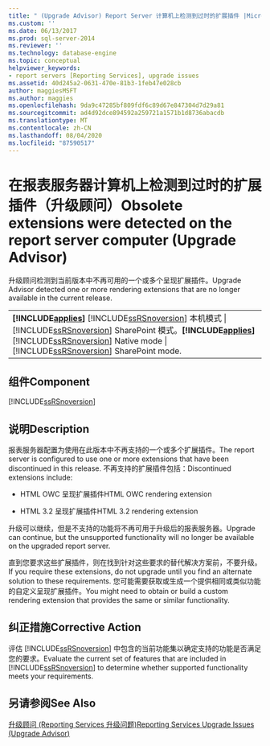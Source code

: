```yaml
---
title: " (Upgrade Advisor) Report Server 计算机上检测到过时的扩展插件 |Microsoft Docs"
ms.custom: ''
ms.date: 06/13/2017
ms.prod: sql-server-2014
ms.reviewer: ''
ms.technology: database-engine
ms.topic: conceptual
helpviewer_keywords:
- report servers [Reporting Services], upgrade issues
ms.assetid: 40d245a2-0631-470e-81b3-1feb47e028cb
author: maggiesMSFT
ms.author: maggies
ms.openlocfilehash: 9da9c47285bf809fdf6c89d67e847304d7d29a81
ms.sourcegitcommit: ad4d92dce894592a259721a1571b1d8736abacdb
ms.translationtype: MT
ms.contentlocale: zh-CN
ms.lasthandoff: 08/04/2020
ms.locfileid: "87590517"
---
```

# <a name="obsolete-extensions-were-detected-on-the-report-server-computer-upgrade-advisor"></a><span data-ttu-id="83c63-102">在报表服务器计算机上检测到过时的扩展插件（升级顾问）</span><span class="sxs-lookup"><span data-stu-id="83c63-102">Obsolete extensions were detected on the report server computer (Upgrade Advisor)</span></span>
  <span data-ttu-id="83c63-103">升级顾问检测到当前版本中不再可用的一个或多个呈现扩展插件。</span><span class="sxs-lookup"><span data-stu-id="83c63-103">Upgrade Advisor detected one or more rendering extensions that are no longer available in the current release.</span></span>  
  
||  
|-|  
|<span data-ttu-id="83c63-104">**[!INCLUDE[applies](../../includes/applies-md.md)]** [!INCLUDE[ssRSnoversion](../../includes/ssrsnoversion-md.md)] 本机模式 &#124; [!INCLUDE[ssRSnoversion](../../includes/ssrsnoversion-md.md)] SharePoint 模式。</span><span class="sxs-lookup"><span data-stu-id="83c63-104">**[!INCLUDE[applies](../../includes/applies-md.md)]**  [!INCLUDE[ssRSnoversion](../../includes/ssrsnoversion-md.md)] Native mode &#124; [!INCLUDE[ssRSnoversion](../../includes/ssrsnoversion-md.md)] SharePoint mode.</span></span>|  
  
## <a name="component"></a><span data-ttu-id="83c63-105">组件</span><span class="sxs-lookup"><span data-stu-id="83c63-105">Component</span></span>  
 [!INCLUDE[ssRSnoversion](../../includes/ssrsnoversion-md.md)]  
  
## <a name="description"></a><span data-ttu-id="83c63-106">说明</span><span class="sxs-lookup"><span data-stu-id="83c63-106">Description</span></span>  
 <span data-ttu-id="83c63-107">报表服务器配置为使用在此版本中不再支持的一个或多个扩展插件。</span><span class="sxs-lookup"><span data-stu-id="83c63-107">The report server is configured to use one or more extensions that have been discontinued in this release.</span></span> <span data-ttu-id="83c63-108">不再支持的扩展插件包括：</span><span class="sxs-lookup"><span data-stu-id="83c63-108">Discontinued extensions include:</span></span>  
  
-   <span data-ttu-id="83c63-109">HTML OWC 呈现扩展插件</span><span class="sxs-lookup"><span data-stu-id="83c63-109">HTML OWC rendering extension</span></span>  
  
-   <span data-ttu-id="83c63-110">HTML 3.2 呈现扩展插件</span><span class="sxs-lookup"><span data-stu-id="83c63-110">HTML 3.2 rendering extension</span></span>  
  
 <span data-ttu-id="83c63-111">升级可以继续，但是不支持的功能将不再可用于升级后的报表服务器。</span><span class="sxs-lookup"><span data-stu-id="83c63-111">Upgrade can continue, but the unsupported functionality will no longer be available on the upgraded report server.</span></span>  
  
 <span data-ttu-id="83c63-112">直到您要求这些扩展插件，则在找到针对这些要求的替代解决方案前，不要升级。</span><span class="sxs-lookup"><span data-stu-id="83c63-112">If you require these extensions, do not upgrade until you find an alternate solution to these requirements.</span></span> <span data-ttu-id="83c63-113">您可能需要获取或生成一个提供相同或类似功能的自定义呈现扩展插件。</span><span class="sxs-lookup"><span data-stu-id="83c63-113">You might need to obtain or build a custom rendering extension that provides the same or similar functionality.</span></span>  
  
## <a name="corrective-action"></a><span data-ttu-id="83c63-114">纠正措施</span><span class="sxs-lookup"><span data-stu-id="83c63-114">Corrective Action</span></span>  
 <span data-ttu-id="83c63-115">评估 [!INCLUDE[ssRSnoversion](../../includes/ssrsnoversion-md.md)] 中包含的当前功能集以确定支持的功能是否满足您的要求。</span><span class="sxs-lookup"><span data-stu-id="83c63-115">Evaluate the current set of features that are included in [!INCLUDE[ssRSnoversion](../../includes/ssrsnoversion-md.md)] to determine whether supported functionality meets your requirements.</span></span>  
  
## <a name="see-also"></a><span data-ttu-id="83c63-116">另请参阅</span><span class="sxs-lookup"><span data-stu-id="83c63-116">See Also</span></span>  
 [<span data-ttu-id="83c63-117">升级顾问 &#40;Reporting Services 升级问题&#41;</span><span class="sxs-lookup"><span data-stu-id="83c63-117">Reporting Services Upgrade Issues &#40;Upgrade Advisor&#41;</span></span>](../../../2014/sql-server/install/reporting-services-upgrade-issues-upgrade-advisor.md)  
  
  

